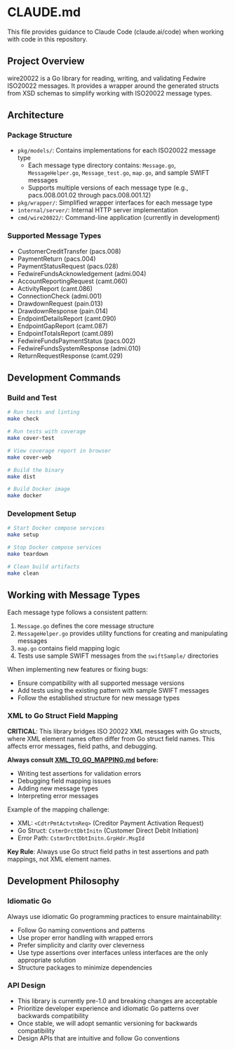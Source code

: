 # CLAUDE.md

This file provides guidance to Claude Code (claude.ai/code) when working with code in this repository.

## Project Overview

wire20022 is a Go library for reading, writing, and validating Fedwire ISO20022 messages. It provides a wrapper around the generated structs from XSD schemas to simplify working with ISO20022 message types.

## Architecture

### Package Structure
- `pkg/models/`: Contains implementations for each ISO20022 message type
  - Each message type directory contains: `Message.go`, `MessageHelper.go`, `Message_test.go`, `map.go`, and sample SWIFT messages
  - Supports multiple versions of each message type (e.g., pacs.008.001.02 through pacs.008.001.12)
- `pkg/wrapper/`: Simplified wrapper interfaces for each message type
- `internal/server/`: Internal HTTP server implementation
- `cmd/wire20022/`: Command-line application (currently in development)

### Supported Message Types
- CustomerCreditTransfer (pacs.008)
- PaymentReturn (pacs.004)
- PaymentStatusRequest (pacs.028)
- FedwireFundsAcknowledgement (admi.004)
- AccountReportingRequest (camt.060)
- ActivityReport (camt.086)
- ConnectionCheck (admi.001)
- DrawdownRequest (pain.013)
- DrawdownResponse (pain.014)
- EndpointDetailsReport (camt.090)
- EndpointGapReport (camt.087)
- EndpointTotalsReport (camt.089)
- FedwireFundsPaymentStatus (pacs.002)
- FedwireFundsSystemResponse (admi.010)
- ReturnRequestResponse (camt.029)

## Development Commands

### Build and Test
```bash
# Run tests and linting
make check

# Run tests with coverage
make cover-test

# View coverage report in browser
make cover-web

# Build the binary
make dist

# Build Docker image
make docker
```

### Development Setup
```bash
# Start Docker compose services
make setup

# Stop Docker compose services
make teardown

# Clean build artifacts
make clean
```

## Working with Message Types

Each message type follows a consistent pattern:
1. `Message.go` defines the core message structure
2. `MessageHelper.go` provides utility functions for creating and manipulating messages
3. `map.go` contains field mapping logic
4. Tests use sample SWIFT messages from the `swiftSample/` directories

When implementing new features or fixing bugs:
- Ensure compatibility with all supported message versions
- Add tests using the existing pattern with sample SWIFT messages
- Follow the established structure for new message types

### XML to Go Struct Field Mapping

**CRITICAL**: This library bridges ISO 20022 XML messages with Go structs, where XML element names often differ from Go struct field names. This affects error messages, field paths, and debugging.

**Always consult [XML_TO_GO_MAPPING.md](./XML_TO_GO_MAPPING.md) before:**
- Writing test assertions for validation errors
- Debugging field mapping issues
- Adding new message types
- Interpreting error messages

Example of the mapping challenge:
- XML: `<CdtrPmtActvtnReq>` (Creditor Payment Activation Request)
- Go Struct: `CstmrDrctDbtInitn` (Customer Direct Debit Initiation)
- Error Path: `CstmrDrctDbtInitn.GrpHdr.MsgId`

**Key Rule**: Always use Go struct field paths in test assertions and path mappings, not XML element names.

## Development Philosophy

### Idiomatic Go
Always use idiomatic Go programming practices to ensure maintainability:
- Follow Go naming conventions and patterns
- Use proper error handling with wrapped errors
- Prefer simplicity and clarity over cleverness
- Use type assertions over interfaces unless interfaces are the only appropriate solution
- Structure packages to minimize dependencies

### API Design
- This library is currently pre-1.0 and breaking changes are acceptable
- Prioritize developer experience and idiomatic Go patterns over backwards compatibility
- Once stable, we will adopt semantic versioning for backwards compatibility
- Design APIs that are intuitive and follow Go conventions